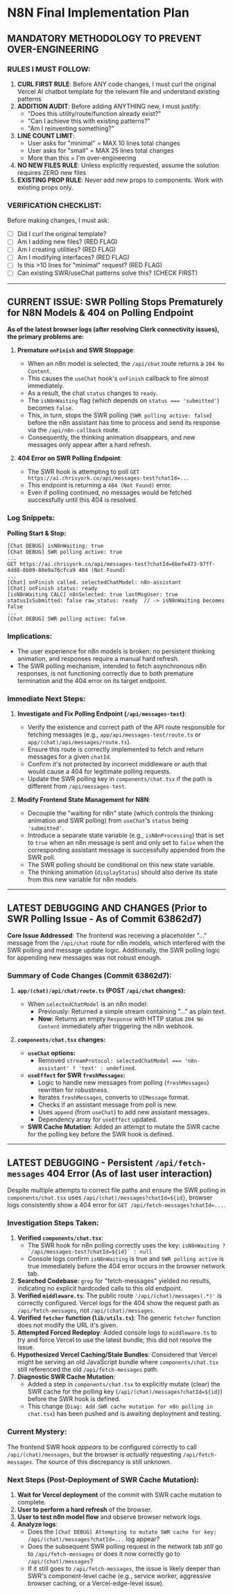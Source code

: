 # N8N Final Implementation Plan

## MANDATORY METHODOLOGY TO PREVENT OVER-ENGINEERING

### **RULES I MUST FOLLOW:**

1.  **CURL FIRST RULE**: Before ANY code changes, I must curl the original Vercel AI chatbot template for the relevant file and understand existing patterns
2.  **ADDITION AUDIT**: Before adding ANYTHING new, I must justify:
    *   "Does this utility/route/function already exist?"
    *   "Can I achieve this with existing patterns?"
    *   "Am I reinventing something?"
3.  **LINE COUNT LIMIT**:
    *   User asks for "minimal" = MAX 10 lines total changes
    *   User asks for "small" = MAX 25 lines total changes
    *   More than this = I'm over-engineering
4.  **NO NEW FILES RULE**: Unless explicitly requested, assume the solution requires ZERO new files
5.  **EXISTING PROP RULE**: Never add new props to components. Work with existing props only.

### **VERIFICATION CHECKLIST:**
Before making changes, I must ask:
- [ ] Did I curl the original template?
- [ ] Am I adding new files? (RED FLAG)
- [ ] Am I creating utilities? (RED FLAG) 
- [ ] Am I modifying interfaces? (RED FLAG)
- [ ] Is this >10 lines for "minimal" request? (RED FLAG)
- [ ] Can existing SWR/useChat patterns solve this? (CHECK FIRST)

---

## CURRENT ISSUE: SWR Polling Stops Prematurely for N8N Models & 404 on Polling Endpoint

**As of the latest browser logs (after resolving Clerk connectivity issues), the primary problems are:**

1.  **Premature `onFinish` and SWR Stoppage**:
    *   When an n8n model is selected, the `/api/chat` route returns a `204 No Content`.
    *   This causes the `useChat` hook's `onFinish` callback to fire almost immediately.
    *   As a result, the chat `status` changes to `ready`.
    *   The `isN8nWaiting` flag (which depends on `status === 'submitted'`) becomes `false`.
    *   This, in turn, stops the SWR polling (`SWR polling active: false`) before the n8n assistant has time to process and send its response via the `/api/n8n-callback` route.
    *   Consequently, the thinking animation disappears, and new messages only appear after a hard refresh.

2.  **404 Error on SWR Polling Endpoint**:
    *   The SWR hook is attempting to poll `GET https://ai.chrisyork.co/api/messages-test?chatId=...`
    *   This endpoint is returning a `404 (Not Found)` error.
    *   Even if polling continued, no messages would be fetched successfully until this 404 is resolved.

### Log Snippets:
**Polling Start & Stop:**
```
[Chat DEBUG] isN8nWaiting: true
[Chat DEBUG] SWR polling active: true
...
GET https://ai.chrisyork.co/api/messages-test?chatId=6befe473-97ff-4dd8-8b09-80e9a76cfca9 404 (Not Found)
...
[Chat] onFinish called. selectedChatModel: n8n-assistant
[Chat] onFinish status: ready
[isN8nWaiting CALC] n8nSelected: true lastMsgUser: true statusIsSubmitted: false raw_status: ready  // -> isN8nWaiting becomes false
...
[Chat DEBUG] SWR polling active: false
```

### Implications:
*   The user experience for n8n models is broken: no persistent thinking animation, and responses require a manual hard refresh.
*   The SWR polling mechanism, intended to fetch asynchronous n8n responses, is not functioning correctly due to both premature termination and the 404 error on its target endpoint.

### Immediate Next Steps:

1.  **Investigate and Fix Polling Endpoint (`/api/messages-test`)**:
    *   Verify the existence and correct path of the API route responsible for fetching messages (e.g., `app/api/messages-test/route.ts` or `app/(chat)/api/messages/route.ts`).
    *   Ensure this route is correctly implemented to fetch and return messages for a given `chatId`.
    *   Confirm it's not protected by incorrect middleware or auth that would cause a 404 for legitimate polling requests.
    *   Update the SWR polling key in `components/chat.tsx` if the path is different from `/api/messages-test`.

2.  **Modify Frontend State Management for N8N**:
    *   Decouple the "waiting for n8n" state (which controls the thinking animation and SWR polling) from `useChat`'s `status` being `'submitted'`.
    *   Introduce a separate state variable (e.g., `isN8nProcessing`) that is set to `true` when an n8n message is sent and only set to `false` when the corresponding assistant message is successfully appended from the SWR poll.
    *   The SWR polling should be conditional on this new state variable.
    *   The thinking animation (`displayStatus`) should also derive its state from this new variable for n8n models.

---

## LATEST DEBUGGING AND CHANGES (Prior to SWR Polling Issue - As of Commit 63862d7)

**Core Issue Addressed**: The frontend was receiving a placeholder "..." message from the `/api/chat` route for n8n models, which interfered with the SWR polling and message update logic. Additionally, the SWR polling logic for appending new messages was not robust enough.

### Summary of Code Changes (Commit 63862d7):

1.  **`app/(chat)/api/chat/route.ts` (POST `/api/chat` changes):**
    *   When `selectedChatModel` is an n8n model:
        *   Previously: Returned a simple stream containing "..." as plain text.
        *   **Now**: Returns an empty `Response` with HTTP status `204 No Content` immediately after triggering the n8n webhook.

2.  **`components/chat.tsx` changes:**
    *   **`useChat` options:**
        *   Removed `streamProtocol: selectedChatModel === 'n8n-assistant' ? 'text' : undefined`.
    *   **`useEffect` for SWR `freshMessages`:**
        *   Logic to handle new messages from polling (`freshMessages`) rewritten for robustness.
        *   Iterates `freshMessages`, converts to `UIMessage` format.
        *   Checks if an assistant message from poll is new.
        *   Uses `append` (from `useChat`) to add new assistant messages.
        *   Dependency array for `useEffect` updated.
    *   **SWR Cache Mutation**: Added an attempt to mutate the SWR cache for the polling key before the SWR hook is defined.

---

## LATEST DEBUGGING - Persistent `/api/fetch-messages` 404 Error (As of last user interaction)

Despite multiple attempts to correct file paths and ensure the SWR polling in `components/chat.tsx` uses `/api/(chat)/messages?chatId=${id}`, browser logs consistently show a 404 error for `GET /api/fetch-messages?chatId=...`.

### Investigation Steps Taken:
1.  **Verified `components/chat.tsx`**:
    *   The SWR hook for n8n polling correctly uses the key: `` isN8nWaiting ? `/api/messages-test?chatId=${id}` : null ``
    *   Console logs confirm `isN8nWaiting` is true and `SWR polling active` is true immediately before the 404 error occurs in the browser network tab.
2.  **Searched Codebase**: `grep` for "fetch-messages" yielded no results, indicating no explicit hardcoded calls to this old endpoint.
3.  **Verified `middleware.ts`**: The public route `'/api/(chat)/messages(.*)'` is correctly configured. Vercel logs for the 404 show the request path as `/api/fetch-messages`, not `/api/(chat)/messages`.
4.  **Verified `fetcher` function (`lib/utils.ts`)**: The generic `fetcher` function does not modify the URL it's given.
5.  **Attempted Forced Redeploy**: Added console logs to `middleware.ts` to try and force Vercel to use the latest bundle; this did not resolve the issue.
6.  **Hypothesized Vercel Caching/Stale Bundles**: Considered that Vercel might be serving an old JavaScript bundle where `components/chat.tsx` still referenced the old `/api/fetch-messages` path.
7.  **Diagnostic SWR Cache Mutation**:
    *   Added a step in `components/chat.tsx` to explicitly mutate (clear) the SWR cache for the polling key (`/api/(chat)/messages?chatId=${id}`) before the SWR hook is defined.
    *   This change (`Diag: Add SWR cache mutation for n8n polling in chat.tsx`) has been pushed and is awaiting deployment and testing.

### Current Mystery:
The frontend SWR hook *appears* to be configured correctly to call `/api/(chat)/messages`, but the browser is *actually* requesting `/api/fetch-messages`. The source of this discrepancy is still unknown.

### Next Steps (Post-Deployment of SWR Cache Mutation):
1.  **Wait for Vercel deployment** of the commit with SWR cache mutation to complete.
2.  **User to perform a hard refresh** of the browser.
3.  **User to test n8n model flow** and observe browser network logs.
4.  **Analyze logs**:
    *   Does the `[Chat DEBUG] Attempting to mutate SWR cache for key: /api/(chat)/messages?chatId=...` log appear?
    *   Does the subsequent SWR polling request in the network tab *still* go to `/api/fetch-messages` or does it now correctly go to `/api/(chat)/messages`?
    *   If it still goes to `/api/fetch-messages`, the issue is likely deeper than SWR's component-level cache (e.g., service worker, aggressive browser caching, or a Vercel-edge-level issue).
